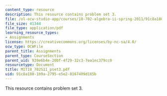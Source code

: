 ```yaml
---
content_type: resource
description: This resource contains problem set 3.
file: /ol-ocw-studio-app/courses/18-702-algebra-ii-spring-2011/91c8a1801b9a2795e5e28167409d185b_MIT18_702S11_pset3.pdf
file_size: 41344
file_type: application/pdf
learning_resource_types:
- Assignments
license: https://creativecommons.org/licenses/by-nc-sa/4.0/
ocw_type: OCWFile
parent_title: Assignments
parent_type: CourseSection
parent_uid: 939e6b4e-20bf-4f29-32c3-7ea1ec379cc0
resourcetype: Document
title: MIT18_702S11_pset3.pdf
uid: 91c8a180-1b9a-2795-e5e2-8167409d185b
---
```

This resource contains problem set 3.